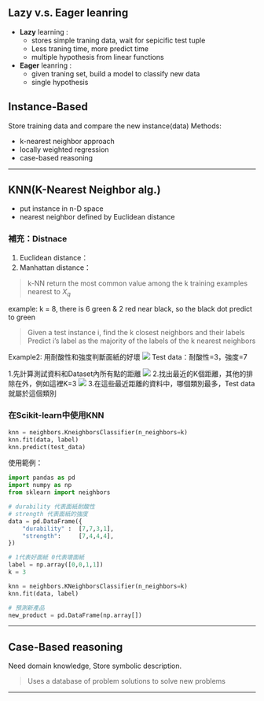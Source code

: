 ## Lazy v.s. Eager leanring
* **Lazy** learning :
	* stores simple traning data, wait for sepicific test tuple
	* Less traning time, more predict time
	* multiple hypothesis from linear functions
* **Eager** leanring :
	* given traning set, build a model to classify new data
	* single hypothesis


## Instance-Based
Store training data and compare the new instance(data)
Methods:
* k-nearest neighbor approach
* locally weighted regression
* case-based reasoning

---
## KNN(K-Nearest Neighbor alg.)
* put instance in n-D space
* nearest neighbor defined by Euclidean distance

### 補充：Distnace
1. Euclidean distance：
2. Manhattan distance：

> k-NN return the most common value among the k training examples nearest to $X_q$

example:
	k = 8, there is 6 green & 2 red near black, so the black dot predict to green

>Given a test instance i, find the k closest neighbors and their labels
>Predict i’s label as the majority of the labels of the k nearest neighbors

Example2: 用耐酸性和強度判斷面紙的好壞
![](https://i.imgur.com/hd3alVH.png)
Test data：耐酸性=3，強度=7

1.先計算測試資料和Dataset內所有點的距離
![](https://i.imgur.com/LVem0rD.png)
2.找出最近的K個距離，其他的排除在外，例如這裡K=3
![](https://i.imgur.com/IhXnMXI.png)
3.在這些最近距離的資料中，哪個類別最多，Test data就屬於這個類別

### 在Scikit-learn中使用KNN
```python
knn = neighbors.KneighborsClassifier(n_neighbors=k)
knn.fit(data, label)
knn.predict(test_data)
```

使用範例：
```python
import pandas as pd
import numpy as np
from sklearn import neighbors

# durability 代表面紙耐酸性
# strength 代表面紙的強度
data = pd.DataFrame({
	"durability" : 	[7,7,3,1],
	"strength":		[7,4,4,4],
})

# 1代表好面紙 0代表壞面紙
label = np.array([0,0,1,1])
k = 3

knn = neighbors.KNeighborsClassifier(n_neighbors=k)
knn.fit(data, label)

# 預測新產品
new_product = pd.DataFrame(np.array[])


```

---

## Case-Based reasoning
Need domain knowledge, Store symbolic description.
> Uses a database of problem solutions to solve new problems


---

